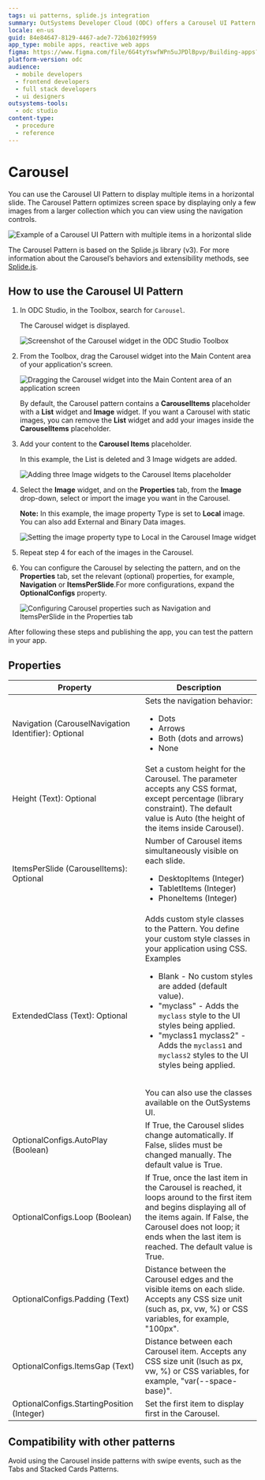 ```yaml
---
tags: ui patterns, splide.js integration
summary: OutSystems Developer Cloud (ODC) offers a Carousel UI Pattern for displaying images horizontally, utilizing Splide.js library.
locale: en-us
guid: 84e84647-8129-4467-ade7-72b6102f9959
app_type: mobile apps, reactive web apps
figma: https://www.figma.com/file/6G4tyYswfWPn5uJPDlBpvp/Building-apps?type=design&node-id=3203%3A13594&t=ZwHw8hXeFhwYsO5V-1
platform-version: odc
audience:
  - mobile developers
  - frontend developers
  - full stack developers
  - ui designers
outsystems-tools:
  - odc studio
content-type:
  - procedure
  - reference
---
```


# Carousel

You can use the Carousel UI Pattern to display multiple items in a horizontal slide.  The Carousel Pattern optimizes screen space by displaying only a few images from a larger collection which you can view using the navigation controls. 

![Example of a Carousel UI Pattern with multiple items in a horizontal slide](images/carousel-example.png "Carousel Example")

<div class="info" markdown="1">

The Carousel Pattern is based on the Splide.js library (v3). For more information about the Carousel’s behaviors and extensibility methods, see [Splide.js](https://splidejs.com/).  

</div>

## How to use the Carousel UI Pattern

1. In ODC Studio, in the Toolbox, search for `Carousel`.
  
     The Carousel widget is displayed.

    ![Screenshot of the Carousel widget in the ODC Studio Toolbox](images/carousel-widget-ss.png "Carousel Widget in Toolbox")

1. From the Toolbox, drag the Carousel widget into the Main Content area of your application's screen. 

    ![Dragging the Carousel widget into the Main Content area of an application screen](images/carousel-dragwidget-ss.png "Dragging Carousel Widget to Screen")

    By default, the Carousel pattern contains a **CarouselItems** placeholder with a **List** widget and **Image** widget. If you want a Carousel with static images, you can remove the **List** widget and add your images inside the **CarouselItems** placeholder.

1. Add your content to the **Carousel Items** placeholder. 

    In this example, the List is deleted and 3 Image widgets are added.  

    ![Adding three Image widgets to the Carousel Items placeholder](images/carousel-addimages-ss.png "Adding Image Widgets to Carousel") 

1. Select the **Image** widget, and on the **Properties** tab, from the **Image** drop-down, select or import the image you want in the Carousel. 

    **Note:** In this example, the image property Type is set to **Local** image. You can also add External and Binary Data images.

    ![Setting the image property type to Local in the Carousel Image widget](images/carousel-imagetype-ss.png "Setting Image Property Type  in Carousel")   

1. Repeat step 4 for each of the images in the Carousel. 

1. You can configure the Carousel by selecting the pattern, and on the **Properties** tab, set the relevant (optional) properties, for example, **Navigation** or **ItemsPerSlide**.For more configurations, expand the **OptionalConfigs** property.

    ![Configuring Carousel properties such as Navigation and ItemsPerSlide in the Properties tab](images/carousel-properties-ss.png "Carousel Widget Properties Configuration")  

After following these steps and publishing the app, you can test the pattern in your app.

## Properties

| **Property**                                         | **Description**                                                                                                                                                                                                                                                                                                                                                                                                                                                                                                                                                                                                                            |
|------------------------------------------------------|--------------------------------------------------------------------------------------------------------------------------------------------------------------------------------------------------------------------------------------------------------------------------------------------------------------------------------------------------------------------------------------------------------------------------------------------------------------------------------------------------------------------------------------------------------------------------------------------------------------------------------------------|
| Navigation (CarouselNavigation Identifier): Optional | Sets the navigation behavior:<ul><li>Dots</li><li>Arrows</li><li>Both (dots and arrows)</li><li>None</li></ul>                                                                                                                                                                                                                                                                                                                                                                                                                                                                                                                             |
| Height (Text): Optional                              | Set a custom height for the Carousel. The parameter accepts any CSS format, except percentage (library constraint). The default value is Auto (the height of the items inside Carousel).                                                                                                                                                                                                                                                                                                                                                                                                                                                   |
| ItemsPerSlide (CarouselItems): Optional              | Number of Carousel items simultaneously visible on each slide.<ul><li>DesktopItems (Integer)</li><li>TabletItems (Integer)</li><li>PhoneItems (Integer)</li></ul>                                                                                                                                                                                                                                                                                                                                                                                                                                                                          |
| ExtendedClass (Text): Optional                       | Adds custom style classes to the Pattern. You define your custom style classes in your application using CSS. <br/>Examples <ul><li>Blank - No custom styles are added (default value).</li><li>"myclass" - Adds the ``myclass`` style to the UI styles being applied.</li><li>"myclass1 myclass2" - Adds the ``myclass1`` and ``myclass2`` styles to the UI styles being applied.</li></ul><br/>You can also use the classes available on the OutSystems UI. |
| OptionalConfigs.AutoPlay (Boolean)                   | If True, the Carousel slides change automatically. If False, slides must be changed manually. The default value is True.                                                                                                                                                                                                                                                                                                                                                                                                                                                                                                                   |
| OptionalConfigs.Loop (Boolean)                       | If True, once the last item in the Carousel is reached, it loops around to the first item and begins displaying all of the items again. If False, the Carousel does not loop; it ends when the last item is reached. The default value is True.                                                                                                                                                                                                                                                                                                                                                                                            |
| OptionalConfigs.Padding (Text)                       | Distance between the Carousel edges and the visible items on each slide. Accepts any CSS size unit (such as, px, vw, %) or  CSS variables, for example, "100px".                                                                                                                                                                                                                                                                                                                                                                                                                                                                           |
| OptionalConfigs.ItemsGap (Text)                      | Distance between each Carousel item. Accepts any CSS size unit (lsuch as px, vw, %) or CSS variables, for example, "var(--space-base)".                                                                                                                                                                                                                                                                                                                                                                                                                                                                                                    |
| OptionalConfigs.StartingPosition (Integer)           | Set the first item to display first in the Carousel.                                                                                                                                                                                                                                                                                                                                                                                                                                                                                                                                                                                       |
  
## Compatibility with other patterns

Avoid using the Carousel inside patterns with swipe events, such as the Tabs and Stacked Cards Patterns.
